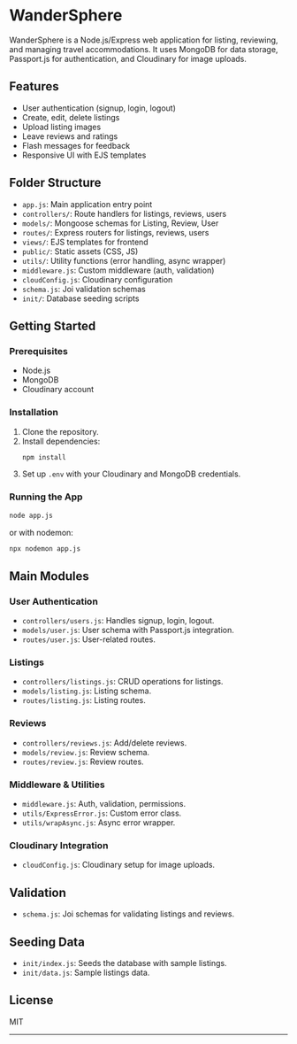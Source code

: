 # WanderSphere

WanderSphere is a Node.js/Express web application for listing, reviewing, and managing travel accommodations. It uses MongoDB for data storage, Passport.js for authentication, and Cloudinary for image uploads.

## Features

- User authentication (signup, login, logout)
- Create, edit, delete listings
- Upload listing images
- Leave reviews and ratings
- Flash messages for feedback
- Responsive UI with EJS templates

## Folder Structure

- `app.js`: Main application entry point
- `controllers/`: Route handlers for listings, reviews, users
- `models/`: Mongoose schemas for Listing, Review, User
- `routes/`: Express routers for listings, reviews, users
- `views/`: EJS templates for frontend
- `public/`: Static assets (CSS, JS)
- `utils/`: Utility functions (error handling, async wrapper)
- `middleware.js`: Custom middleware (auth, validation)
- `cloudConfig.js`: Cloudinary configuration
- `schema.js`: Joi validation schemas
- `init/`: Database seeding scripts

## Getting Started

### Prerequisites

- Node.js
- MongoDB
- Cloudinary account

### Installation

1. Clone the repository.
2. Install dependencies:
   ```sh
   npm install
   ```
3. Set up `.env` with your Cloudinary and MongoDB credentials.

### Running the App

```sh
node app.js
```
or with nodemon:
```sh
npx nodemon app.js
```

## Main Modules

### User Authentication

- `controllers/users.js`: Handles signup, login, logout.
- `models/user.js`: User schema with Passport.js integration.
- `routes/user.js`: User-related routes.

### Listings

- `controllers/listings.js`: CRUD operations for listings.
- `models/listing.js`: Listing schema.
- `routes/listing.js`: Listing routes.

### Reviews

- `controllers/reviews.js`: Add/delete reviews.
- `models/review.js`: Review schema.
- `routes/review.js`: Review routes.

### Middleware & Utilities

- `middleware.js`: Auth, validation, permissions.
- `utils/ExpressError.js`: Custom error class.
- `utils/wrapAsync.js`: Async error wrapper.

### Cloudinary Integration

- `cloudConfig.js`: Cloudinary setup for image uploads.

## Validation

- `schema.js`: Joi schemas for validating listings and reviews.

## Seeding Data

- `init/index.js`: Seeds the database with sample listings.
- `init/data.js`: Sample listings data.

## License

MIT

---
